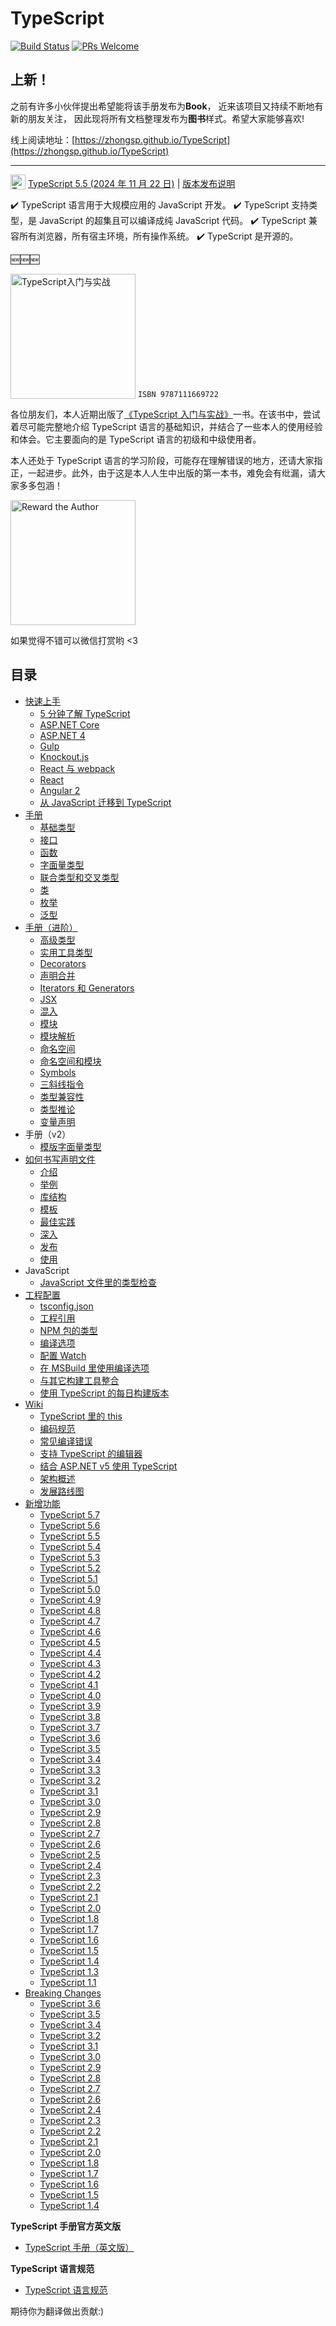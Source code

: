# TypeScript

[![Build Status](https://travis-ci.org/zhongsp/TypeScript.svg?branch=master)](https://travis-ci.org/zhongsp/TypeScript) [![PRs Welcome](https://img.shields.io/badge/PRs-welcome-brightgreen.svg?style=flat-square)](http://makeapullrequest.com)

## 上新！

之前有许多小伙伴提出希望能将该手册发布为**Book**，
近来该项目又持续不断地有新的朋友关注，
因此现将所有文档整理发布为**图书**样式。希望大家能够喜欢!

线上阅读地址：[https://zhongsp.github.io/TypeScript](https://zhongsp.github.io/TypeScript)

---

<!-- 🏮 祝所有开发者：牛年大吉！🏮 -->

<img src="./zh/misc/ts_logo.jpg" alt="TypeScript" width="24px" height="24px" style="vertical-align: bottom;"> [TypeScript 5.5 (2024 年 11 月 22 日)](https://devblogs.microsoft.com/typescript/announcing-typescript-5-7)
|
[版本发布说明](zh/release-notes/typescript-5.7.md)

:heavy_check_mark: TypeScript 语言用于大规模应用的 JavaScript 开发。 :heavy_check_mark: TypeScript 支持类型，是 JavaScript 的超集且可以编译成纯 JavaScript 代码。 :heavy_check_mark: TypeScript 兼容所有浏览器，所有宿主环境，所有操作系统。 :heavy_check_mark: TypeScript 是开源的。

:new::new::new:

<a href="https://github.com/zhongsp/TypeScript/issues/310"><img src="./zh/misc/ts-intro.png" alt="TypeScript入门与实战" width="200px" height="200px" style="vertical-align: bottom;"></a> `ISBN 9787111669722`

各位朋友们，本人近期出版了[《TypeScript 入门与实战》](https://github.com/zhongsp/TypeScript/issues/310)一书。在该书中，尝试着尽可能完整地介绍 TypeScript 语言的基础知识，并结合了一些本人的使用经验和体会。它主要面向的是 TypeScript 语言的初级和中级使用者。

本人还处于 TypeScript 语言的学习阶段，可能存在理解错误的地方，还请大家指正，一起进步。此外，由于这是本人人生中出版的第一本书，难免会有纰漏，请大家多多包涵！

<img src="./zh/misc/reward.jpg" alt="Reward the Author" width="200px" height="200px" style="vertical-align: bottom;">

如果觉得不错可以微信打赏哟 <3

## 目录

- [快速上手](zh/tutorials/README.md)
  - [5 分钟了解 TypeScript](zh/tutorials/typescript-in-5-minutes.md)
  - [ASP.NET Core](zh/tutorials/asp.net-core.md)
  - [ASP.NET 4](zh/tutorials/asp.net-4.md)
  - [Gulp](zh/tutorials/gulp.md)
  - [Knockout.js](zh/tutorials/knockout.md)
  - [React 与 webpack](zh/tutorials/react-and-webpack.md)
  - [React](zh/tutorials/react.md)
  - [Angular 2](zh/tutorials/angular-2.md)
  - [从 JavaScript 迁移到 TypeScript](zh/tutorials/migrating-from-javascript.md)
- [手册](zh/handbook/README.md)
  - [基础类型](zh/handbook/basic-types.md)
  - [接口](zh/handbook/interfaces.md)
  - [函数](zh/handbook/functions.md)
  - [字面量类型](zh/handbook/literal-types.md)
  - [联合类型和交叉类型](zh/handbook/unions-and-intersections.md)
  - [类](zh/handbook/classes.md)
  - [枚举](zh/handbook/enums.md)
  - [泛型](zh/handbook/generics.md)
- [手册（进阶）](zh/reference/README.md)
  - [高级类型](zh/reference/advanced-types.md)
  - [实用工具类型](zh/reference/utility-types.md)
  - [Decorators](zh/reference/decorators.md)
  - [声明合并](zh/reference/declaration-merging.md)
  - [Iterators 和 Generators](zh/reference/iterators-and-generators.md)
  - [JSX](zh/reference/jsx.md)
  - [混入](zh/reference/mixins.md)
  - [模块](zh/reference/modules.md)
  - [模块解析](zh/reference/module-resolution.md)
  - [命名空间](zh/reference/namespaces.md)
  - [命名空间和模块](zh/reference/namespaces-and-modules.md)
  - [Symbols](zh/reference/symbols.md)
  - [三斜线指令](zh/reference/triple-slash-directives.md)
  - [类型兼容性](zh/reference/type-compatibility.md)
  - [类型推论](zh/reference/type-inference.md)
  - [变量声明](zh/reference/variable-declarations.md)
- 手册（v2）
  - [模版字面量类型](zh/handbook-v2/type-manipulation/template-literal-types.md)
- [如何书写声明文件](zh/declaration-files/README.md)
  - [介绍](zh/declaration-files/introduction.md)
  - [举例](zh/declaration-files/by-example.md)
  - [库结构](zh/declaration-files/library-structures.md)
  - [模板](zh/declaration-files/templates.md)
  - [最佳实践](zh/declaration-files/do-s-and-don-ts.md)
  - [深入](zh/declaration-files/deep-dive.md)
  - [发布](zh/declaration-files/publishing.md)
  - [使用](zh/declaration-files/consumption.md)
- JavaScript
  - [JavaScript 文件里的类型检查](zh/javascript/type-checking-javascript-files.md)
- [工程配置](zh/project-config/README.md)
  - [tsconfig.json](zh/project-config/tsconfig.json.md)
  - [工程引用](zh/project-config/project-references.md)
  - [NPM 包的类型](zh/project-config/typings-for-npm-packages.md)
  - [编译选项](zh/project-config/compiler-options.md)
  - [配置 Watch](zh/project-config/configuring-watch.md)
  - [在 MSBuild 里使用编译选项](zh/project-config/compiler-options-in-msbuild.md)
  - [与其它构建工具整合](zh/project-config/integrating-with-build-tools.md)
  - [使用 TypeScript 的每日构建版本](zh/project-config/nightly-builds.md)
- [Wiki](zh/wiki/README.md)
  - [TypeScript 里的 this](zh/wiki/this-in-typescript.md)
  - [编码规范](zh/wiki/coding_guidelines.md)
  - [常见编译错误](zh/wiki/common-errors.md)
  - [支持 TypeScript 的编辑器](zh/wiki/typescript-editor-support.md)
  - [结合 ASP.NET v5 使用 TypeScript](zh/wiki/using-typescript-with-asp.net-5.md)
  - [架构概述](zh/wiki/architectural-overview.md)
  - [发展路线图](zh/wiki/roadmap.md)
- [新增功能](zh/release-notes/README.md)
  - [TypeScript 5.7](zh/release-notes/typescript-5.7.md)
  - [TypeScript 5.6](zh/release-notes/typescript-5.6.md)
  - [TypeScript 5.5](zh/release-notes/typescript-5.5.md)
  - [TypeScript 5.4](zh/release-notes/typescript-5.4.md)
  - [TypeScript 5.3](zh/release-notes/typescript-5.3.md)
  - [TypeScript 5.2](zh/release-notes/typescript-5.2.md)
  - [TypeScript 5.1](zh/release-notes/typescript-5.1.md)
  - [TypeScript 5.0](zh/release-notes/typescript-5.0.md)
  - [TypeScript 4.9](zh/release-notes/typescript-4.9.md)
  - [TypeScript 4.8](zh/release-notes/typescript-4.8.md)
  - [TypeScript 4.7](zh/release-notes/typescript-4.7.md)
  - [TypeScript 4.6](zh/release-notes/typescript-4.6.md)
  - [TypeScript 4.5](zh/release-notes/typescript-4.5.md)
  - [TypeScript 4.4](zh/release-notes/typescript-4.4.md)
  - [TypeScript 4.3](zh/release-notes/typescript-4.3.md)
  - [TypeScript 4.2](zh/release-notes/typescript-4.2.md)
  - [TypeScript 4.1](zh/release-notes/typescript-4.1.md)
  - [TypeScript 4.0](zh/release-notes/typescript-4.0.md)
  - [TypeScript 3.9](zh/release-notes/typescript-3.9.md)
  - [TypeScript 3.8](zh/release-notes/typescript-3.8.md)
  - [TypeScript 3.7](zh/release-notes/typescript-3.7.md)
  - [TypeScript 3.6](zh/release-notes/typescript-3.6.md)
  - [TypeScript 3.5](zh/release-notes/typescript-3.5.md)
  - [TypeScript 3.4](zh/release-notes/typescript-3.4.md)
  - [TypeScript 3.3](zh/release-notes/typescript-3.3.md)
  - [TypeScript 3.2](zh/release-notes/typescript-3.2.md)
  - [TypeScript 3.1](zh/release-notes/typescript-3.1.md)
  - [TypeScript 3.0](zh/release-notes/typescript-3.0.md)
  - [TypeScript 2.9](zh/release-notes/typescript-2.9.md)
  - [TypeScript 2.8](zh/release-notes/typescript-2.8.md)
  - [TypeScript 2.7](zh/release-notes/typescript-2.7.md)
  - [TypeScript 2.6](zh/release-notes/typescript-2.6.md)
  - [TypeScript 2.5](zh/release-notes/typescript-2.5.md)
  - [TypeScript 2.4](zh/release-notes/typescript-2.4.md)
  - [TypeScript 2.3](zh/release-notes/typescript-2.3.md)
  - [TypeScript 2.2](zh/release-notes/typescript-2.2.md)
  - [TypeScript 2.1](zh/release-notes/typescript-2.1.md)
  - [TypeScript 2.0](zh/release-notes/typescript-2.0.md)
  - [TypeScript 1.8](zh/release-notes/typescript-1.8.md)
  - [TypeScript 1.7](zh/release-notes/typescript-1.7.md)
  - [TypeScript 1.6](zh/release-notes/typescript-1.6.md)
  - [TypeScript 1.5](zh/release-notes/typescript-1.5.md)
  - [TypeScript 1.4](zh/release-notes/typescript-1.4.md)
  - [TypeScript 1.3](zh/release-notes/typescript-1.3.md)
  - [TypeScript 1.1](zh/release-notes/typescript-1.1.md)
- [Breaking Changes](zh/breaking-changes/README.md)
  - [TypeScript 3.6](zh/breaking-changes/typescript-3.6.md)
  - [TypeScript 3.5](zh/breaking-changes/typescript-3.5.md)
  - [TypeScript 3.4](zh/breaking-changes/typescript-3.4.md)
  - [TypeScript 3.2](zh/breaking-changes/typescript-3.2.md)
  - [TypeScript 3.1](zh/breaking-changes/typescript-3.1.md)
  - [TypeScript 3.0](zh/breaking-changes/typescript-3.0.md)
  - [TypeScript 2.9](zh/breaking-changes/typescript-2.9.md)
  - [TypeScript 2.8](zh/breaking-changes/typescript-2.8.md)
  - [TypeScript 2.7](zh/breaking-changes/typescript-2.7.md)
  - [TypeScript 2.6](zh/breaking-changes/typescript-2.6.md)
  - [TypeScript 2.4](zh/breaking-changes/typescript-2.4.md)
  - [TypeScript 2.3](zh/breaking-changes/typescript-2.3.md)
  - [TypeScript 2.2](zh/breaking-changes/typescript-2.2.md)
  - [TypeScript 2.1](zh/breaking-changes/typescript-2.1.md)
  - [TypeScript 2.0](zh/breaking-changes/typescript-2.0.md)
  - [TypeScript 1.8](zh/breaking-changes/typescript-1.8.md)
  - [TypeScript 1.7](zh/breaking-changes/typescript-1.7.md)
  - [TypeScript 1.6](zh/breaking-changes/typescript-1.6.md)
  - [TypeScript 1.5](zh/breaking-changes/typescript-1.5.md)
  - [TypeScript 1.4](zh/breaking-changes/typescript-1.4.md)

**TypeScript 手册官方英文版**

- [TypeScript 手册（英文版）](http://www.typescriptlang.org/docs/home.html)

**TypeScript 语言规范**

- [TypeScript 语言规范](https://github.com/microsoft/TypeScript/blob/master/doc/spec-ARCHIVED.md)

期待你为翻译做出贡献:)
